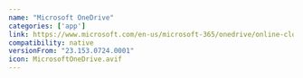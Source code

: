 ```yaml
---
name: "Microsoft OneDrive"
categories: ['app']
link: https://www.microsoft.com/en-us/microsoft-365/onedrive/online-cloud-storage
compatibility: native
versionFrom: "23.153.0724.0001"
icon: MicrosoftOneDrive.avif
---
```



